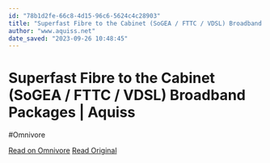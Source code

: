 ```yaml
---
id: "78b1d2fe-66c8-4d15-96c6-5624c4c28903"
title: "Superfast Fibre to the Cabinet (SoGEA / FTTC / VDSL) Broadband Packages | Aquiss"
author: "www.aquiss.net"
date_saved: "2023-09-26 10:48:45"
---
```


# Superfast Fibre to the Cabinet (SoGEA / FTTC / VDSL) Broadband Packages | Aquiss
#Omnivore

[Read on Omnivore](https://omnivore.app/me/superfast-fibre-to-the-cabinet-so-gea-fttc-vdsl-broadband-packag-18ad0e41c6d)
[Read Original](https://www.aquiss.net/unlimited-fttc-fibre-broadband)

